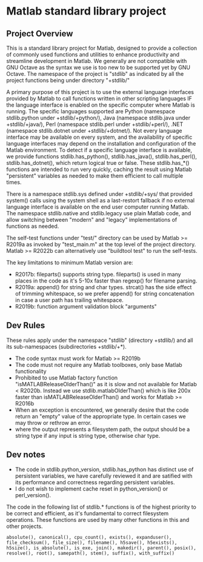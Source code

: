 # Matlab standard library project

## Project Overview

This is a standard library project for Matlab, designed to provide a collection of commonly used functions and utilities to enhance productivity and streamline development in Matlab.
We generally are not compatible with GNU Octave as the syntax we use is too new to be supported yet by GNU Octave.
The namespace of the project is "stdlib" as indicated by all the project functions being under directory "+stdlib/"

A primary purpose of this project is to use the external language interfaces provided by Matlab to call functions written in other scripting languages IF the language interface is enabled on the specific computer where Matlab is running.
The specific languages supported are Python (namespace stdlib.python under +stdlib/+python/), Java (namespace stdlib.java under +stdlib/+java/), Perl (namespace stdlib.perl under +stdlib/+perl/), .NET (namespace stdlib.dotnet under +stdlib/+dotnet/).
Not every language interface may be available on every system, and the availability of specific language interfaces may depend on the installation and configuration of the Matlab environment.
To detect if a specific language interface is available, we provide functions stdlib.has_python(), stdlib.has_java(), stdlib.has_perl(), stdlib.has_dotnet(), which return logical true or false. These stdlib.has_*() functions are intended to run very quickly, caching the result using Matlab "persistent" variables as needed to make them efficient to call multiple times.

There is a namespace stdlib.sys defined under +stdlib/+sys/ that provided system() calls using the system shell as a last-restort fallback if no external language interface is available on the end user computer running Matlab.
The namespace stdlib.native and stdlib.legacy use plain Matlab code, and allow switching between "modern" and "legacy" implementations of functions as needed.

The self-test functions under "test/" directory can be used by Matlab >= R2019a as invoked by "test_main.m" at the top level of the project directory.
Matlab >= R2022b can alternatively use "buildtool test" to run the self-tests.

The key limitations to minimum Matlab version are:

* R2017b: fileparts() supports string type. fileparts() is used in many places in the code as it's 5-10x faster than regexp() for filename parsing.
* R2019a: append() for string and char types. strcat() has the side effect of trimming whitespace, so we prefer append() for string concatenation in case a user path has trailing whitespace.
* R2019b: function argument validation block "arguments"


## Dev Rules

These rules apply under the namespace "stdlib" (directory +stdlib/) and all its sub-namespaces (subdirectories +stdlib/+*).

- The code syntax must work for Matlab >= R2019b
- The code must not require any Matlab toolboxes, only base Matlab functionality
- Prohibited to use Matlab factory function "isMATLABReleaseOlderThan()" as it is slow and not available for Matlab < R2020b. Instead we use stdlib.matlabOlderThan() which is like 200x faster than isMATLABReleaseOlderThan() and works for Matlab >= R2016b
- When an exception is encountered, we generally desire that the code return an "empty" value of the appropriate type. In certain cases we may throw or rethrow an error.
- where the output represents a filesystem path, the output should be a string type if any input is string type, otherwise char type.

## Dev notes

- The code in stdlib.python_version, stdlib.has_python has distinct use of persistent variables, we have carefully reviewed it and are satified with its performance and correctness regarding persistent variables.
- I do not wish to implement cache reset in python_version() or perl_version().

The code in the following list of stdlib.* functions is of the highest priority to be correct and efficient, as it's fundamental to correct filesystem operations. These functions are used by many other functions in this and other projects.

```
absolute(), canonical(), cpu_count(), exists(), expanduser(), file_checksum(), file_size(), filename(), h5save(), h5exists(), h5size(), is_absolute(), is_exe, join(), makedir(), parent(), posix(), resolve(), root(), samepath(), stem(), suffix(), with_suffix()
```
